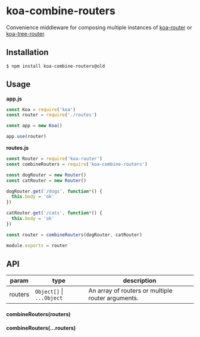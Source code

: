 # koa-combine-routers

Convenience middleware for composing multiple instances of [koa-router](https://github.com/alexmingoia/koa-router) or [koa-tree-router](https://github.com/steambap/koa-tree-router).

## Installation

```
$ npm install koa-combine-routers@old
```

## Usage

**app.js**

```javascript
const Koa = require('koa')
const router = require('./routes')

const app = new Koa()

app.use(router)
```

**routes.js**

```javascript
const Router = require('koa-router')
const combineRouters = require('koa-combine-routers')

const dogRouter = new Router()
const catRouter = new Router()

dogRouter.get('/dogs', function*() {
  this.body = 'ok'
})

catRouter.get('/cats', function*() {
  this.body = 'ok'
})

const router = combineRouters(dogRouter, catRouter)

module.exports = router
```

## API

| param   | type                      | description                                       |
| ------- | ------------------------- | ------------------------------------------------- |
| routers | `Object[]` \| `...Object` | An array of routers or multiple router arguments. |

#### combineRouters(routers)

#### combineRouters(...routers)
